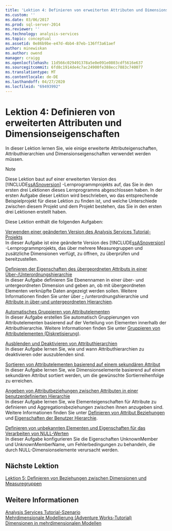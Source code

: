 ```yaml
---
title: 'Lektion 4: Definieren von erweiterten Attributen und Dimensions Eigenschaften | Microsoft-Dokumentation'
ms.custom: ''
ms.date: 03/06/2017
ms.prod: sql-server-2014
ms.reviewer: ''
ms.technology: analysis-services
ms.topic: conceptual
ms.assetid: 0e86b9be-e47d-4bb4-87eb-136ff3a61aef
author: minewiskan
ms.author: owend
manager: craigg
ms.openlocfilehash: 11d566c029491378a5e0e091e0803cdf5616e637
ms.sourcegitcommit: 6fd8c1914de4c7ac24900fe388ecc7883c740077
ms.translationtype: MT
ms.contentlocale: de-DE
ms.lasthandoff: 04/27/2020
ms.locfileid: "69493992"
---
```

# <a name="lesson-4-defining-advanced-attribute-and-dimension-properties"></a>Lektion 4: Definieren von erweiterten Attributen und Dimensionseigenschaften
  In dieser Lektion lernen Sie, wie einige erweiterte Attributeigenschaften, Attributhierarchien und Dimensionseigenschaften verwendet werden müssen.  
  
> [!NOTE]  
>  Diese Lektion baut auf einer erweiterten Version des [!INCLUDE[ssASnoversion](../includes/ssasnoversion-md.md)] -Lernprogrammprojekts auf, das Sie in den ersten drei Lektionen dieses Lernprogramms abgeschlossen haben. In der ersten Aufgabe dieser Lektion wird beschrieben, wo das entsprechende Beispielprojekt für diese Lektion zu finden ist, und welche Unterschiede zwischen diesem Projekt und dem Projekt bestehen, das Sie in den ersten drei Lektionen erstellt haben.  
  
 Diese Lektion enthält die folgenden Aufgaben:  
  
 [Verwenden einer geänderten Version des Analysis Services Tutorial-Projekts](lesson-4-1-using-a-modified-version-of-the-analysis-services-tutorial-project.md)  
 In dieser Aufgabe ist eine geänderte Version des [!INCLUDE[ssASnoversion](../includes/ssasnoversion-md.md)] -Lernprogrammprojekts, das über mehrere Measuregruppen und zusätzliche Dimensionen verfügt, zu öffnen, zu überprüfen und bereitzustellen.  
  
 [Definieren der Eigenschaften des übergeordneten Attributs in einer Über-/Unterordnungshierarchie](lesson-4-2-defining-parent-attribute-properties-in-a-parent-child-hierarchy.md)  
 In dieser Aufgabe definieren Sie Ebenennamen in einer über- und untergeordneten Dimension und geben an, ob mit übergeordneten Elementen verknüpfte Daten angezeigt werden sollen. Weitere Informationen finden Sie unter über [-](multidimensional-models/parent-child-dimension.md) /unterordnungshierarchie und [Attribute in über-und untergeordneten Hierarchien](multidimensional-models/parent-child-dimension-attributes.md).  
  
 [Automatisches Gruppieren von Attributelementen](lesson-4-3-automatically-grouping-attribute-members.md)  
 In dieser Aufgabe erstellen Sie automatisch Gruppierungen von Attributelementen basierend auf der Verteilung von Elementen innerhalb der Attributhierarchie. Weitere Informationen finden Sie unter [Gruppieren von Attributelementen &#40;Diskretisierung&#41;](multidimensional-models/attribute-properties-group-attribute-members.md).  
  
 [Ausblenden und Deaktivieren von Attributhierarchien](lesson-4-4-hiding-and-disabling-attribute-hierarchies.md)  
 In dieser Aufgabe lernen Sie, wie und wann Attributhierarchien zu deaktivieren oder auszublenden sind.  
  
 [Sortieren von Attributelementen basierend auf einem sekundären Attribut](lesson-4-5-sorting-attribute-members-based-on-a-secondary-attribute.md)  
 In dieser Aufgabe lernen Sie, wie Dimensionselemente basierend auf einem sekundären Attribut sortiert werden, um die gewünschte Sortierreihenfolge zu erreichen.  
  
 [Angeben von Attributbeziehungen zwischen Attributen in einer benutzerdefinierten Hierarchie](4-6-specifying-attribute-relationships-in-user-defined-hierarchy.md)  
 In dieser Aufgabe lernen Sie, wie Elementeigenschaften für Attribute zu definieren und Aggregationsbeziehungen zwischen ihnen anzugeben sind. Weitere Informationen finden Sie unter [Definieren von Attribut Beziehungen](multidimensional-models/attribute-relationships-define.md) und [Eigenschaften der Benutzer Hierarchie](multidimensional-models-olap-logical-dimension-objects/user-hierarchies-properties.md).  
  
 [Definieren von unbekannten Elementen und Eigenschaften für das Verarbeiten von NULL-Werten](lesson-4-7-defining-the-unknown-member-and-null-processing-properties.md)  
 In dieser Aufgabe konfigurieren Sie die Eigenschaften UnknownMember und UnknownMemberName, um Fehlerbedingungen zu behandeln, die durch NULL-Dimensionselemente verursacht werden.  
  
## <a name="next-lesson"></a>Nächste Lektion  
 [Lektion 5: Definieren von Beziehungen zwischen Dimensionen und Measuregruppen](lesson-5-defining-relationships-between-dimensions-and-measure-groups.md)  
  
## <a name="see-also"></a>Weitere Informationen  
 [Analysis Services Tutorial-Szenario](analysis-services-tutorial-scenario.md)   
 [Mehrdimensionale Modellierung &#40;Adventure Works-Tutorial&#41;](multidimensional-modeling-adventure-works-tutorial.md)   
 [Dimensionen in mehrdimensionalen Modellen](multidimensional-models/dimensions-in-multidimensional-models.md)  
  
  
